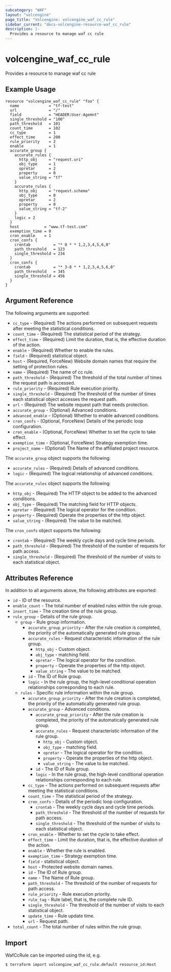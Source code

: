 ```yaml
---
subcategory: "WAF"
layout: "volcengine"
page_title: "Volcengine: volcengine_waf_cc_rule"
sidebar_current: "docs-volcengine-resource-waf_cc_rule"
description: |-
  Provides a resource to manage waf cc rule
---
```

# volcengine_waf_cc_rule
Provides a resource to manage waf cc rule
## Example Usage
```hcl
resource "volcengine_waf_cc_rule" "foo" {
  name             = "tf-test"
  url              = "/"
  field            = "HEADER:User-Agemnt"
  single_threshold = "100"
  path_threshold   = 101
  count_time       = 102
  cc_type          = 1
  effect_time      = 200
  rule_priority    = 2
  enable           = 1
  accurate_group {
    accurate_rules {
      http_obj     = "request.uri"
      obj_type     = 1
      opretar      = 2
      property     = 0
      value_string = "tf"
    }
    accurate_rules {
      http_obj     = "request.schema"
      obj_type     = 0
      opretar      = 2
      property     = 0
      value_string = "tf-2"
    }
    logic = 2
  }
  host           = "www.tf-test.com"
  exemption_time = 0
  cron_enable    = 1
  cron_confs {
    crontab          = "* 0 * * 1,2,3,4,5,6,0"
    path_threshold   = 123
    single_threshold = 234
  }
  cron_confs {
    crontab          = "* 3-8 * * 1,2,3,4,5,6,0"
    path_threshold   = 345
    single_threshold = 456
  }
}
```
## Argument Reference
The following arguments are supported:
* `cc_type` - (Required) The actions performed on subsequent requests after meeting the statistical conditions.
* `count_time` - (Required) The statistical period of the strategy.
* `effect_time` - (Required) Limit the duration, that is, the effective duration of the action.
* `enable` - (Required) Whether to enable the rules.
* `field` - (Required) statistical object.
* `host` - (Required, ForceNew) Website domain names that require the setting of protection rules.
* `name` - (Required) The name of cc rule.
* `path_threshold` - (Required) The threshold of the total number of times the request path is accessed.
* `rule_priority` - (Required) Rule execution priority.
* `single_threshold` - (Required) The threshold of the number of times each statistical object accesses the request path.
* `url` - (Required) The website request path that needs protection.
* `accurate_group` - (Optional) Advanced conditions.
* `advanced_enable` - (Optional) Whether to enable advanced conditions.
* `cron_confs` - (Optional, ForceNew) Details of the periodic loop configuration.
* `cron_enable` - (Optional, ForceNew) Whether to set the cycle to take effect.
* `exemption_time` - (Optional, ForceNew) Strategy exemption time.
* `project_name` - (Optional) The Name of the affiliated project resource.

The `accurate_group` object supports the following:

* `accurate_rules` - (Required) Details of advanced conditions.
* `logic` - (Required) The logical relationship of advanced conditions.

The `accurate_rules` object supports the following:

* `http_obj` - (Required) The HTTP object to be added to the advanced conditions.
* `obj_type` - (Required) The matching field for HTTP objects.
* `opretar` - (Required) The logical operator for the condition.
* `property` - (Required) Operate the properties of the http object.
* `value_string` - (Required) The value to be matched.

The `cron_confs` object supports the following:

* `crontab` - (Required) The weekly cycle days and cycle time periods.
* `path_threshold` - (Required) The threshold of the number of requests for path access.
* `single_threshold` - (Required) The threshold of the number of visits to each statistical object.

## Attributes Reference
In addition to all arguments above, the following attributes are exported:
* `id` - ID of the resource.
* `enable_count` - The total number of enabled rules within the rule group.
* `insert_time` - The creation time of the rule group.
* `rule_group` - Details of the rule group.
    * `group` - Rule group information.
        * `accurate_group_priority` - After the rule creation is completed, the priority of the automatically generated rule group.
        * `accurate_rules` - Request characteristic information of the rule group.
            * `http_obj` - Custom object.
            * `obj_type` - matching field.
            * `opretar` - The logical operator for the condition.
            * `property` - Operate the properties of the http object.
            * `value_string` - The value to be matched.
        * `id` - The ID of Rule group.
        * `logic` - In the rule group, the high-level conditional operation relationships corresponding to each rule.
    * `rules` - Specific rule information within the rule group.
        * `accurate_group_priority` - After the rule creation is completed, the priority of the automatically generated rule group.
        * `accurate_group` - Advanced conditions.
            * `accurate_group_priority` - After the rule creation is completed, the priority of the automatically generated rule group.
            * `accurate_rules` - Request characteristic information of the rule group.
                * `http_obj` - Custom object.
                * `obj_type` - matching field.
                * `opretar` - The logical operator for the condition.
                * `property` - Operate the properties of the http object.
                * `value_string` - The value to be matched.
            * `id` - The ID of Rule group.
            * `logic` - In the rule group, the high-level conditional operation relationships corresponding to each rule.
        * `cc_type` - The actions performed on subsequent requests after meeting the statistical conditions.
        * `count_time` - The statistical period of the strategy.
        * `cron_confs` - Details of the periodic loop configuration.
            * `crontab` - The weekly cycle days and cycle time periods.
            * `path_threshold` - The threshold of the number of requests for path access.
            * `single_threshold` - The threshold of the number of visits to each statistical object.
        * `cron_enable` - Whether to set the cycle to take effect.
        * `effect_time` - Limit the duration, that is, the effective duration of the action.
        * `enable` - Whether the rule is enabled.
        * `exemption_time` - Strategy exemption time.
        * `field` - statistical object.
        * `host` - Protected website domain names.
        * `id` - The ID of Rule group.
        * `name` - The Name of Rule group.
        * `path_threshold` - The threshold of the number of requests for path access.
        * `rule_priority` - Rule execution priority.
        * `rule_tag` - Rule label, that is, the complete rule ID.
        * `single_threshold` - The threshold of the number of visits to each statistical object.
        * `update_time` - Rule update time.
        * `url` - Request path.
* `total_count` - The total number of rules within the rule group.


## Import
WafCcRule can be imported using the id, e.g.
```
$ terraform import volcengine_waf_cc_rule.default resource_id:Host
```


